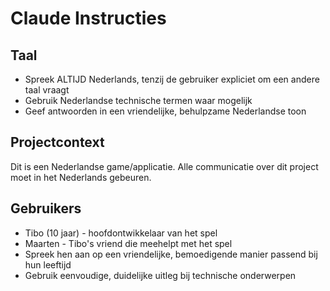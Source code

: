 # Claude Instructies

## Taal
- Spreek ALTIJD Nederlands, tenzij de gebruiker expliciet om een andere taal vraagt
- Gebruik Nederlandse technische termen waar mogelijk
- Geef antwoorden in een vriendelijke, behulpzame Nederlandse toon

## Projectcontext
Dit is een Nederlandse game/applicatie. Alle communicatie over dit project moet in het Nederlands gebeuren.

## Gebruikers
- Tibo (10 jaar) - hoofdontwikkelaar van het spel
- Maarten - Tibo's vriend die meehelpt met het spel
- Spreek hen aan op een vriendelijke, bemoedigende manier passend bij hun leeftijd
- Gebruik eenvoudige, duidelijke uitleg bij technische onderwerpen